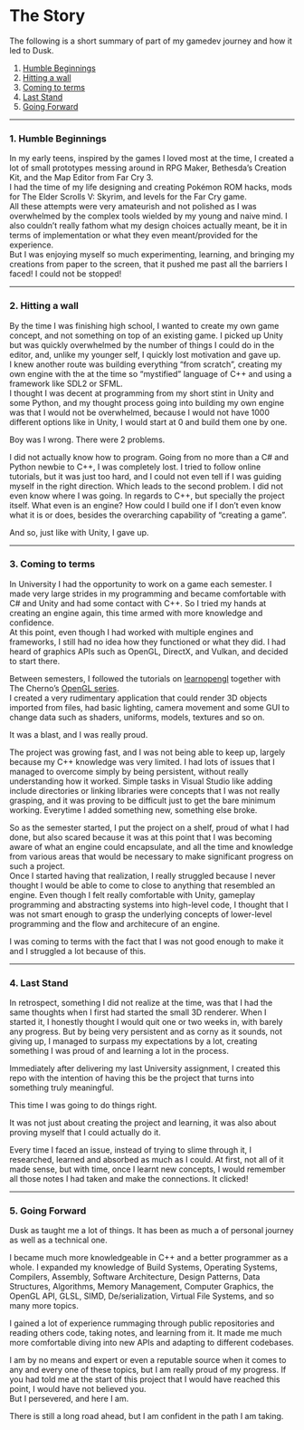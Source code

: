 # The Story

The following is a short summary of part of my gamedev journey and how it led to Dusk.

1. [Humble Beginnings](#1-humble-beginnings)
2. [Hitting a wall](#2-hitting-a-wall)
3. [Coming to terms](#3-coming-to-terms)
4. [Last Stand](#4-last-stand)
5. [Going Forward](#5-going-forward)

---

### 1. Humble Beginnings

In my early teens, inspired by the games I loved most at the time, I created a lot of small prototypes messing around in RPG Maker, Bethesda’s Creation Kit, and the Map Editor from Far Cry 3. <br>
I had the time of my life designing and creating Pokémon ROM hacks, mods for The Elder Scrolls V: Skyrim, and levels for the Far Cry game. <br>
All these attempts were very amateurish and not polished as I was overwhelmed by the complex tools wielded by my young and naive mind. 
I also couldn’t really fathom what my design choices actually meant, be it in terms of implementation or what they even meant/provided for the experience. <br>
But I was enjoying myself so much experimenting, learning, and bringing my creations from paper to the screen, that it pushed me past all the barriers I faced! I could not be stopped! <br>

---

### 2. Hitting a wall

By the time I was finishing high school, I wanted to create my own game concept, and not something on top of an existing game. I picked up Unity but was quickly 
overwhelmed by the number of things I could do in the editor, and, unlike my younger self, I quickly lost motivation and gave up. <br>
I knew another route was building everything “from scratch”, creating my own engine with the at the time so “mystified” language of C++ and using
a framework like SDL2 or SFML.<br>
I thought I was decent at programming from my short stint in Unity and some Python, and my thought process going into building 
my own engine was that I would not be overwhelmed, because I would not have 1000 different options like in Unity, I would start at 0 and build them one by one.<br>

Boy was I wrong. There were 2 problems.<br>

I did not actually know how to program. Going from no more than a C# and Python newbie to C++, I was completely lost. I tried to follow online tutorials, but it was just too hard, and I could not even tell if I was guiding myself in the right direction.
Which leads to the second problem. I did not even know where I was going. In regards to C++, but specially the project itself. What even is an engine? 
How could I build one if I don’t even know what it is or does, besides the overarching capability of “creating a game”.<br>

And so, just like with Unity, I gave up.

---

### 3. Coming to terms

In University I had the opportunity to work on a game each semester. I made very large strides in my programming and became comfortable with C# and Unity and had
some contact with C++. So I tried my hands at creating an engine again, this time armed with more knowledge and confidence.<br>
At this point, even though I had worked with multiple engines and frameworks, I still had no idea how they functioned or what they did. I had heard of graphics
APIs such as OpenGL, DirectX, and Vulkan, and decided to start there.<br>

Between semesters, I followed the tutorials on [learnopengl](https://learnopengl.com/) together with The Cherno’s [OpenGL series](https://www.youtube.com/watch?v=W3gAzLwfIP0&list=PLlrATfBNZ98foTJPJ_Ev03o2oq3-GGOS2).<br>
I created a very rudimentary application that could render 3D objects imported from files, had basic lighting, camera movement and some GUI to change data such as shaders, uniforms, models, textures and so on.<br>

It was a blast, and I was really proud.<br> 

The project was growing fast, and I was not being able to keep up, largely because my C++ knowledge was very limited. I had lots of issues that
I managed to overcome simply by being persistent, without really understanding how it worked. Simple tasks in Visual Studio like adding include directories or
linking libraries were concepts that I was not really grasping, and it was proving to be difficult just to get the bare minimum working. 
Everytime I added something new, something else broke.<br>

So as the semester started, I put the project on a shelf, proud of what I had done, but also scared because it was at this point that
I was becoming aware of what an engine could encapsulate, and all the time and knowledge from various areas that would be necessary
to make significant progress on such a project.<br>
Once I started having that realization, I really struggled because I never thought I would be able to come to close to anything that resembled an engine. 
Even though I felt really comfortable with Unity, gameplay programming and abstracting systems into high-level code, 
I thought that I was not smart enough to grasp the underlying concepts of lower-level programming and the flow and architecure of an engine.<br> 

I was coming to terms with the fact that I was not good enough to make it and I struggled a lot because of this.

---

### 4. Last Stand

In retrospect, something I did not realize at the time, was that I had the same thoughts when I first had started the small 3D renderer.
When I started it, I honestly thought I would quit one or two weeks in, with barely any progress. But by being very persistent and as corny as it sounds, 
not giving up, I managed to surpass my expectations by a lot, creating something I was proud of and learning a lot in the process. <br>

Immediately after delivering my last University assignment, I created this repo with the intention of having this be the project that turns into something truly meaningful. <br>

This time I was going to do things right. <br>

It was not just about creating the project and learning, it was also about proving myself that I could actually do it. <br>

Every time I faced an issue, instead of trying to slime through it, I researched, learned and absorbed as much as I could. 
At first, not all of it made sense, but with time, once I learnt new concepts, I would remember all those notes I had taken and make the connections. It clicked!

---

### 5. Going Forward

Dusk as taught me a lot of things. It has been as much a of personal journey as well as a technical one. <br>

I became much more knowledgeable in C++ and a better programmer as a whole. I expanded my knowledge of Build Systems, Operating Systems, 
Compilers, Assembly, Software Architecture, Design Patterns, Data Structures, Algorithms, Memory Management, Computer Graphics, 
the OpenGL API, GLSL, SIMD, De/serialization, Virtual File Systems, and so many more topics.<br>

I gained a lot of experience rummaging through public repositories and reading others code, taking notes, and learning from it. It made me
much more comfortable diving into new APIs and adapting to different codebases.<br>

I am by no means and expert or even a reputable source when it comes to any and every one of these topics, but I am really proud of my progress. 
If you had told me at the start of this project that I would have reached this point, I would have not believed you.<br> But I persevered, and here I am. <br>

There is still a long road ahead, but I am confident in the path I am taking. 


